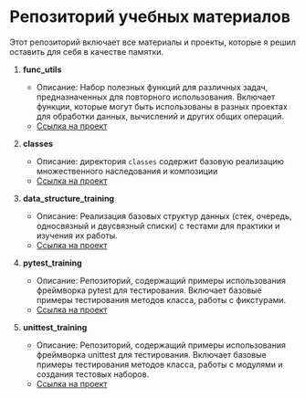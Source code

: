 # Репозиторий учебных материалов

Этот репозиторий включает все материалы и проекты, которые я решил оставить для себя в качестве памятки.

1. **func_utils**
   - Описание: Набор полезных функций для различных задач, предназначенных для повторного использования. Включает функции, которые могут быть использованы в разных проектах для обработки данных, вычислений и других общих операций.
   - [Ссылка на проект](https://github.com/COD-e-x/training_material/tree/main/func_utils)

2. **classes**
   - Описание: директория `classes` содержит базовую реализацию множественного наследования и композиции
   - [Ссылка на проект](https://github.com/COD-e-x/training_material/tree/main/classes)

3. **data_structure_training**
   - Описание: Реализация базовых структур данных (стек, очередь, односвязный и двусвязный списки) с тестами для практики и изучения их работы.
   - [Ссылка на проект](https://github.com/COD-e-x/training_material/tree/main/data_structure_training)

4. **pytest_training**
   - Описание: Репозиторий, содержащий примеры использования фреймворка pytest для тестирования. Включает базовые примеры тестирования методов класса, работы с фикстурами.
   - [Ссылка на проект](https://github.com/COD-e-x/training_material/tree/main/pytest_training)

5. **unittest_training**
   - Описание: Репозиторий, содержащий примеры использования фреймворка unittest для тестирования. Включает базовые примеры тестирования методов класса, работы с модулями и создания тестовых наборов.
   - [Ссылка на проект](https://github.com/COD-e-x/training_material/tree/main/unittest_training)
